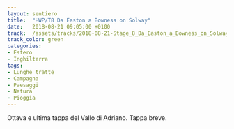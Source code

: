 ```yaml
---
layout: sentiero
title:  "HWP/T8 Da Easton a Bowness on Solway"
date:   2018-08-21 09:05:00 +0100
track:  /assets/tracks/2018-08-21-Stage_8_Da_Easton_a_Bowness_on_Solway.gpx
track_color: green
categories:
- Estero
- Inghilterra 
tags:
- Lunghe tratte
- Campagna
- Paesaggi
- Natura
- Pioggia
---
```


Ottava e ultima tappa del Vallo di Adriano. Tappa breve. 